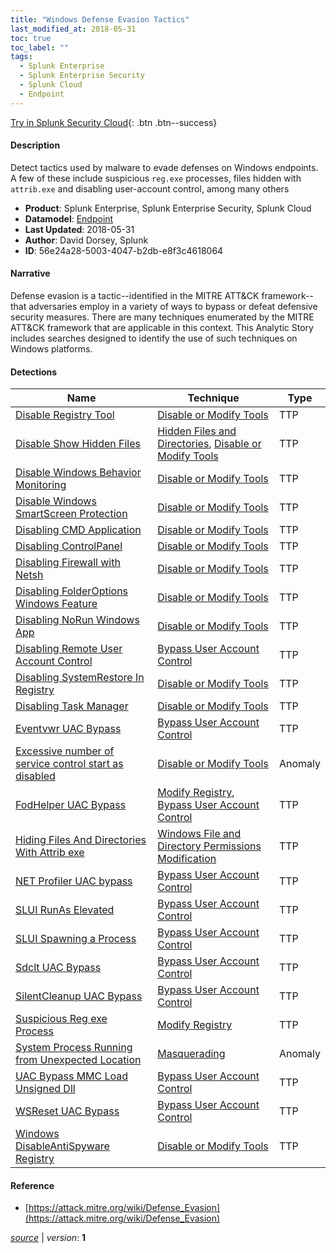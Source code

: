 ```yaml
---
title: "Windows Defense Evasion Tactics"
last_modified_at: 2018-05-31
toc: true
toc_label: ""
tags:
  - Splunk Enterprise
  - Splunk Enterprise Security
  - Splunk Cloud
  - Endpoint
---
```


[Try in Splunk Security Cloud](https://www.splunk.com/en_us/cyber-security.html){: .btn .btn--success}

#### Description

Detect tactics used by malware to evade defenses on Windows endpoints. A few of these include suspicious `reg.exe` processes, files hidden with `attrib.exe` and disabling user-account control, among many others 

- **Product**: Splunk Enterprise, Splunk Enterprise Security, Splunk Cloud
- **Datamodel**: [Endpoint](https://docs.splunk.com/Documentation/CIM/latest/User/Endpoint)
- **Last Updated**: 2018-05-31
- **Author**: David Dorsey, Splunk
- **ID**: 56e24a28-5003-4047-b2db-e8f3c4618064

#### Narrative

Defense evasion is a tactic--identified in the MITRE ATT&CK framework--that adversaries employ in a variety of ways to bypass or defeat defensive security measures. There are many techniques enumerated by the MITRE ATT&CK framework that are applicable in this context. This Analytic Story includes searches designed to identify the use of such techniques on Windows platforms.

#### Detections

| Name        | Technique   | Type         |
| ----------- | ----------- |--------------|
| [Disable Registry Tool](/endpoint/disable_registry_tool/) | [Disable or Modify Tools](/tags/#disable-or-modify-tools) | TTP |
| [Disable Show Hidden Files](/endpoint/disable_show_hidden_files/) | [Hidden Files and Directories](/tags/#hidden-files-and-directories), [Disable or Modify Tools](/tags/#disable-or-modify-tools) | TTP |
| [Disable Windows Behavior Monitoring](/endpoint/disable_windows_behavior_monitoring/) | [Disable or Modify Tools](/tags/#disable-or-modify-tools) | TTP |
| [Disable Windows SmartScreen Protection](/endpoint/disable_windows_smartscreen_protection/) | [Disable or Modify Tools](/tags/#disable-or-modify-tools) | TTP |
| [Disabling CMD Application](/endpoint/disabling_cmd_application/) | [Disable or Modify Tools](/tags/#disable-or-modify-tools) | TTP |
| [Disabling ControlPanel](/endpoint/disabling_controlpanel/) | [Disable or Modify Tools](/tags/#disable-or-modify-tools) | TTP |
| [Disabling Firewall with Netsh](/endpoint/disabling_firewall_with_netsh/) | [Disable or Modify Tools](/tags/#disable-or-modify-tools) | TTP |
| [Disabling FolderOptions Windows Feature](/endpoint/disabling_folderoptions_windows_feature/) | [Disable or Modify Tools](/tags/#disable-or-modify-tools) | TTP |
| [Disabling NoRun Windows App](/endpoint/disabling_norun_windows_app/) | [Disable or Modify Tools](/tags/#disable-or-modify-tools) | TTP |
| [Disabling Remote User Account Control](/endpoint/disabling_remote_user_account_control/) | [Bypass User Account Control](/tags/#bypass-user-account-control) | TTP |
| [Disabling SystemRestore In Registry](/endpoint/disabling_systemrestore_in_registry/) | [Disable or Modify Tools](/tags/#disable-or-modify-tools) | TTP |
| [Disabling Task Manager](/endpoint/disabling_task_manager/) | [Disable or Modify Tools](/tags/#disable-or-modify-tools) | TTP |
| [Eventvwr UAC Bypass](/endpoint/eventvwr_uac_bypass/) | [Bypass User Account Control](/tags/#bypass-user-account-control) | TTP |
| [Excessive number of service control start as disabled](/endpoint/excessive_number_of_service_control_start_as_disabled/) | [Disable or Modify Tools](/tags/#disable-or-modify-tools) | Anomaly |
| [FodHelper UAC Bypass](/endpoint/fodhelper_uac_bypass/) | [Modify Registry](/tags/#modify-registry), [Bypass User Account Control](/tags/#bypass-user-account-control) | TTP |
| [Hiding Files And Directories With Attrib exe](/endpoint/hiding_files_and_directories_with_attrib_exe/) | [Windows File and Directory Permissions Modification](/tags/#windows-file-and-directory-permissions-modification) | TTP |
| [NET Profiler UAC bypass](/endpoint/net_profiler_uac_bypass/) | [Bypass User Account Control](/tags/#bypass-user-account-control) | TTP |
| [SLUI RunAs Elevated](/endpoint/slui_runas_elevated/) | [Bypass User Account Control](/tags/#bypass-user-account-control) | TTP |
| [SLUI Spawning a Process](/endpoint/slui_spawning_a_process/) | [Bypass User Account Control](/tags/#bypass-user-account-control) | TTP |
| [Sdclt UAC Bypass](/endpoint/sdclt_uac_bypass/) | [Bypass User Account Control](/tags/#bypass-user-account-control) | TTP |
| [SilentCleanup UAC Bypass](/endpoint/silentcleanup_uac_bypass/) | [Bypass User Account Control](/tags/#bypass-user-account-control) | TTP |
| [Suspicious Reg exe Process](/endpoint/suspicious_reg_exe_process/) | [Modify Registry](/tags/#modify-registry) | TTP |
| [System Process Running from Unexpected Location](/endpoint/system_process_running_from_unexpected_location/) | [Masquerading](/tags/#masquerading) | Anomaly |
| [UAC Bypass MMC Load Unsigned Dll](/endpoint/uac_bypass_mmc_load_unsigned_dll/) | [Bypass User Account Control](/tags/#bypass-user-account-control) | TTP |
| [WSReset UAC Bypass](/endpoint/wsreset_uac_bypass/) | [Bypass User Account Control](/tags/#bypass-user-account-control) | TTP |
| [Windows DisableAntiSpyware Registry](/endpoint/windows_disableantispyware_registry/) | [Disable or Modify Tools](/tags/#disable-or-modify-tools) | TTP |

#### Reference

* [https://attack.mitre.org/wiki/Defense_Evasion](https://attack.mitre.org/wiki/Defense_Evasion)



[*source*](https://github.com/splunk/security_content/tree/develop/stories/windows_defense_evasion_tactics.yml) \| *version*: **1**